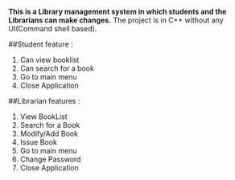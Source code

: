 **This is a Library management system in which students and the Librarians can make changes.**
The project is in C++ without any UI(Command shell based).

##Student feature :
1. Can view booklist
2. Can search for a book
3. Go to main menu
7. Close Application

##Librarian features :
1. View BookList
2. Search for a Book
3. Modify/Add Book
4. Issue Book
5. Go to main menu
6. Change Password
7. Close Application

